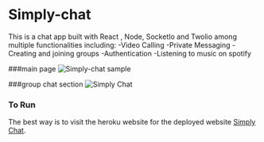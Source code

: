 # Simply-chat
This is a chat app built with  React , Node, SocketIo and Twolio among multiple functionalities including:
-Video Calling
-Private Messaging
-Creating and joining groups
-Authentication
-Listening to music on spotify

###main page
![Simply-chat sample](https://user-images.githubusercontent.com/33573587/72227768-ae01fb80-3576-11ea-9c45-893c6c9bf21a.png
)

###group chat section
![Simply Chat](https://user-images.githubusercontent.com/33573587/75646102-d9bc6c00-5c1e-11ea-84b3-9392e7c3543f.png)

### To Run
The best way is to visit the heroku website for the deployed website  [Simply Chat](https://simply-chart.appspot.com/).
